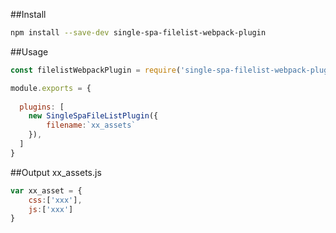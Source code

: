 ##Install
```bash
npm install --save-dev single-spa-filelist-webpack-plugin
```

##Usage
```js
const filelistWebpackPlugin = require('single-spa-filelist-webpack-plugin');

module.exports = {
  
  plugins: [
    new SingleSpaFileListPlugin({
        filename:`xx_assets`
    }),
  ]
}
```

##Output
xx_assets.js

```js
var xx_asset = {
    css:['xxx'],
    js:['xxx']
}
```

